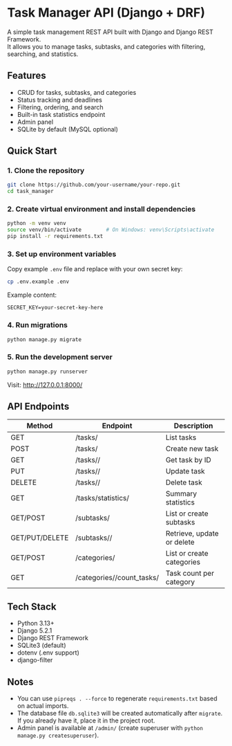 # Task Manager API (Django + DRF)

A simple task management REST API built with Django and Django REST Framework.  
It allows you to manage tasks, subtasks, and categories with filtering, searching, and statistics.

## Features

- CRUD for tasks, subtasks, and categories
- Status tracking and deadlines
- Filtering, ordering, and search
- Built-in task statistics endpoint
- Admin panel
- SQLite by default (MySQL optional)

## Quick Start

### 1. Clone the repository

```bash
git clone https://github.com/your-username/your-repo.git
cd task_manager
```

### 2. Create virtual environment and install dependencies

```bash
python -m venv venv
source venv/bin/activate        # On Windows: venv\Scripts\activate
pip install -r requirements.txt
```

### 3. Set up environment variables

Copy example `.env` file and replace with your own secret key:

```bash
cp .env.example .env
```

Example content:

```
SECRET_KEY=your-secret-key-here
```

### 4. Run migrations

```bash
python manage.py migrate
```

### 5. Run the development server

```bash
python manage.py runserver
```

Visit: http://127.0.0.1:8000/

## API Endpoints

| Method | Endpoint                  | Description                    |
|--------|---------------------------|--------------------------------|
| GET    | /tasks/                   | List tasks                     |
| POST   | /tasks/                   | Create new task                |
| GET    | /tasks/<id>/              | Get task by ID                 |
| PUT    | /tasks/<id>/              | Update task                    |
| DELETE | /tasks/<id>/              | Delete task                    |
| GET    | /tasks/statistics/        | Summary statistics             |
| GET/POST | /subtasks/              | List or create subtasks        |
| GET/PUT/DELETE | /subtasks/<id>/   | Retrieve, update or delete     |
| GET/POST | /categories/            | List or create categories      |
| GET    | /categories/<id>/count_tasks/ | Task count per category   |

## Tech Stack

- Python 3.13+
- Django 5.2.1
- Django REST Framework
- SQLite3 (default)
- dotenv (.env support)
- django-filter

## Notes

- You can use `pipreqs . --force` to regenerate `requirements.txt` based on actual imports.
- The database file `db.sqlite3` will be created automatically after `migrate`. If you already have it, place it in the project root.
- Admin panel is available at `/admin/` (create superuser with `python manage.py createsuperuser`).